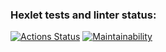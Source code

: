 ### Hexlet tests and linter status:
[![Actions Status](https://github.com/maximl93/java-project-61/actions/workflows/hexlet-check.yml/badge.svg)](https://github.com/maximl93/java-project-61/actions)
[![Maintainability](https://api.codeclimate.com/v1/badges/ae2af39585d0def60ad1/maintainability)](https://codeclimate.com/github/maximl93/java-project-61/maintainability)
